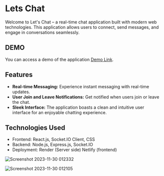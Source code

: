 # Lets Chat
Welcome to Let's Chat – a real-time chat application built with modern web technologies. This application allows users to connect, send messages, and engage in conversations seamlessly.

## DEMO
You can access a demo of the application [Demo Link](https://letschaton.netlify.app/).

## Features
- **Real-time Messaging:** Experience instant messaging with real-time updates.
- **User Join and Leave Notifications:** Get notified when users join or leave the chat.
- **Sleek Interface:** The application boasts a clean and intuitive user interface for an enjoyable chatting experience.


##  Technologies Used
- Frontend: React.js, Socket.IO Client, CSS
- Backend: Node.js, Express.js, Socket.IO
- Deployment: Render (Server side) Netlify (frontend)


![Screenshot 2023-11-30 012332](https://github.com/Arshiyamp61/Chat-App/assets/143844103/5130658c-050d-44fe-a09d-7718181c18bc)

![Screenshot 2023-11-30 012105](https://github.com/Arshiyamp61/Chat-App/assets/143844103/8d3ecd10-9085-4cf8-b02d-574d5d897b7f)
